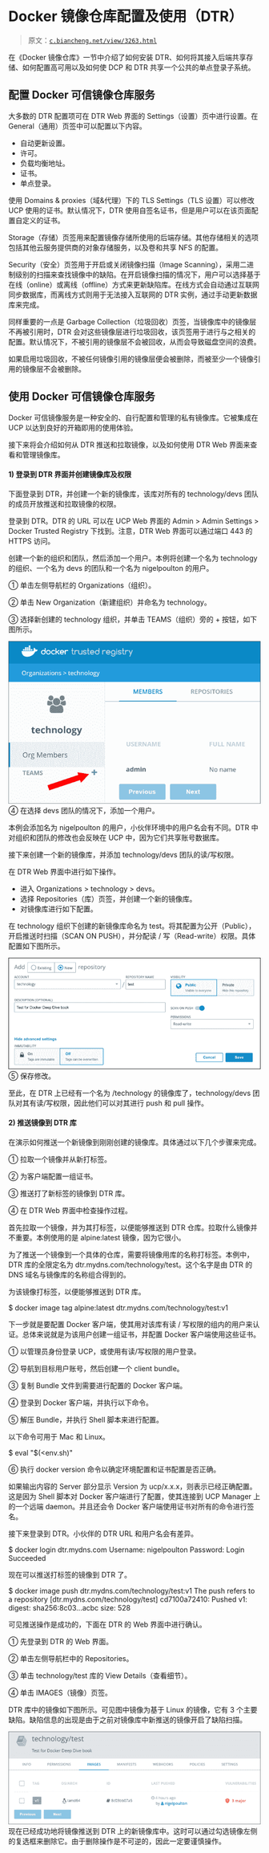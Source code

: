 # Docker 镜像仓库配置及使用（DTR）

> 原文：[`c.biancheng.net/view/3263.html`](http://c.biancheng.net/view/3263.html)

在《Docker 镜像仓库》一节中介绍了如何安装 DTR、如何将其接入后端共享存储、如何配置高可用以及如何使 DCP 和 DTR 共享一个公共的单点登录子系统。

## 配置 Docker 可信镜像仓库服务

大多数的 DTR 配置项可在 DTR Web 界面的 Settings（设置）页中进行设置。在 General（通用）页签中可以配置以下内容。

*   自动更新设置。
*   许可。
*   负载均衡地址。
*   证书。
*   单点登录。

使用 Domains & proxies（域&代理）下的 TLS Settings（TLS 设置）可以修改 UCP 使用的证书。默认情况下，DTR 使用自签名证书，但是用户可以在该页面配置自定义的证书。

Storage（存储）页签用来配置镜像存储所使用的后端存储。其他存储相关的选项包括其他云服务提供商的对象存储服务，以及卷和共享 NFS 的配置。

Security（安全）页签用于开启或关闭镜像扫描（Image Scanning），采用二进制级别的扫描来查找镜像中的缺陷。在开启镜像扫描的情况下，用户可以选择基于在线（online）或离线（offline）方式来更新缺陷库。在线方式会自动通过互联网同步数据库，而离线方式则用于无法接入互联网的 DTR 实例，通过手动更新数据库来完成。

同样重要的一点是 Garbage Collection（垃圾回收）页签，当镜像库中的镜像层不再被引用时，DTR 会对这些镜像层进行垃圾回收，该页签用于进行与之相关的配置。默认情况下，不被引用的镜像层不会被回收，从而会导致磁盘空间的浪费。

如果启用垃圾回收，不被任何镜像引用的镜像层便会被删除，而被至少一个镜像引用的镜像层不会被删除。

## 使用 Docker 可信镜像仓库服务

Docker 可信镜像服务是一种安全的、自行配置和管理的私有镜像库。它被集成在 UCP 以达到良好的开箱即用的使用体验。

接下来将会介绍如何从 DTR 推送和拉取镜像，以及如何使用 DTR Web 界面来查看和管理镜像库。

#### 1) 登录到 DTR 界面并创建镜像库及权限

下面登录到 DTR，并创建一个新的镜像库，该库对所有的 technology/devs 团队的成员开放推送和拉取镜像的权限。

登录到 DTR。DTR 的 URL 可以在 UCP Web 界面的 Admin > Admin Settings > Docker Trusted Registry 下找到。注意，DTR Web 界面可以通过端口 443 的 HTTPS 访问。

创建一个新的组织和团队，然后添加一个用户。本例将创建一个名为 technology 的组织、一个名为 devs 的团队和一个名为 nigelpoulton 的用户。

① 单击左侧导航栏的 Organizations（组织）。

② 单击 New Organization（新建组织）并命名为 technology。

③ 选择新创建的 technology 组织，并单击 TEAMS（组织）旁的 + 按钮，如下图所示。

![单击 TEAMS（组织）旁的+按钮](img/e8188f158f304b9edf5d2b3074f05682.png)
④ 在选择 devs 团队的情况下，添加一个用户。

本例会添加名为 nigelpoulton 的用户，小伙伴环境中的用户名会有不同。DTR 中对组织和团队的修改也会反映在 UCP 中，因为它们共享账号数据库。

接下来创建一个新的镜像库，并添加 technology/devs 团队的读/写权限。

在 DTR Web 界面中进行如下操作。

*   进入 Organizations > technology > devs。
*   选择 Repositories（库）页签，并创建一个新的镜像库。
*   对镜像库进行如下配置。

在 technology 组织下创建的新镜像库命名为 test。将其配置为公开（Public），开启推送时扫描（SCAN ON PUSH），并分配读 / 写（Read-write）权限。具体配置如下图所示。

![创建一个新的 DTR 镜像库](img/de485a47265641e5f506dc2fcefdf0c3.png)
⑤ 保存修改。

至此，在 DTR 上已经有一个名为 <dtr-url>/technology 的镜像库了，technology/devs 团队对其有读/写权限，因此他们可以对其进行 push 和 pull 操作。

#### 2) 推送镜像到 DTR 库

在演示如何推送一个新镜像到刚刚创建的镜像库。具体通过以下几个步骤来完成。

① 拉取一个镜像并从新打标签。

② 为客户端配置一组证书。

③ 推送打了新标签的镜像到 DTR 库。

④ 在 DTR Web 界面中检查操作过程。

首先拉取一个镜像，并为其打标签，以便能够推送到 DTR 仓库。拉取什么镜像并不重要。本例使用的是 alpine:latest 镜像，因为它很小。

为了推送一个镜像到一个具体的仓库，需要将镜像用库的名称打标签。本例中，DTR 库的全限定名为 dtr.mydns.com/technology/test。这个名字是由 DTR 的 DNS 域名与镜像库的名称组合得到的。

为该镜像打标签，以便能够推送到 DTR 库。

$ docker image tag alpine:latest dtr.mydns.com/technology/test:v1

下一步就是要配置 Docker 客户端，使其用对该库有读 / 写权限的组内的用户来认证。总体来说就是为该用户创建一组证书，并配置 Docker 客户端使用这些证书。

① 以管理员身份登录 UCP，或使用有读/写权限的用户登录。

② 导航到目标用户账号，然后创建一个 client bundle。

③ 复制 Bundle 文件到需要进行配置的 Docker 客户端。

④ 登录到 Docker 客户端，并执行以下命令。

⑤ 解压 Bundle，并执行 Shell 脚本来进行配置。

以下命令可用于 Mac 和 Linux。

$ eval "$(<env.sh)"

⑥ 执行 docker version 命令以确定环境配置和证书配置是否正确。

如果输出内容的 Server 部分显示 Version 为 ucp/x.x.x，则表示已经正确配置。这是因为 Shell 脚本对 Docker 客户端进行了配置，使其连接到 UCP Manager 上的一个远端 daemon。并且还会令 Docker 客户端使用证书对所有的命令进行签名。

接下来登录到 DTR。小伙伴的 DTR URL 和用户名会有差异。

$ docker login dtr.mydns.com
Username: nigelpoulton
Password:
Login Succeeded

现在可以推送打标签的镜像到 DTR 了。

$ docker image push dtr.mydns.com/technology/test:v1
The push refers to a repository [dtr.mydns.com/technology/test]
cd7100a72410: Pushed
v1: digest: sha256:8c03...acbc size: 528

可见推送操作是成功的，下面在 DTR 的 Web 界面中进行确认。

① 先登录到 DTR 的 Web 界面。

② 单击左侧导航栏中的 Repositories。

③ 单击 technology/test 库的 View Details（查看细节）。

④ 单击 IMAGES（镜像）页签。

DTR 库中的镜像如下图所示。可见图中镜像为基于 Linux 的镜像，它有 3 个主要缺陷。缺陷信息的出现是由于之前对镜像库中新推送的镜像开启了缺陷扫描。

![DTR 库中的镜像](img/3d1eac249fa4b96b70dd9f85d3fd1b3c.png)
现在已经成功地将镜像推送到 DTR 上的新镜像库中。这时可以通过勾选镜像左侧的复选框来删除它。由于删除操作是不可逆的，因此一定要谨慎操作。